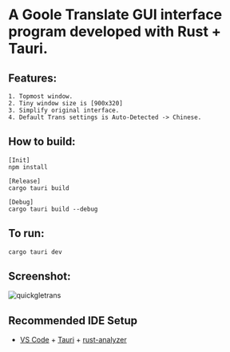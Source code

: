 # A Goole Translate GUI interface program developed with Rust + Tauri.

## Features:
    1. Topmost window.
    2. Tiny window size is [900x320]
    3. Simplify original interface.
    4. Default Trans settings is Auto-Detected -> Chinese.

## How to build:
    [Init]
    npm install
    
    [Release]
    cargo tauri build
    
    [Debug]
    cargo tauri build --debug

## To run:
    cargo tauri dev

## Screenshot:
![quickgletrans](https://github.com/plantabt/QuickGletran/assets/139223769/4efa34cd-59ae-4188-a93a-4d5c6d7711cc)

## Recommended IDE Setup

- [VS Code](https://code.visualstudio.com/) + [Tauri](https://marketplace.visualstudio.com/items?itemName=tauri-apps.tauri-vscode) + [rust-analyzer](https://marketplace.visualstudio.com/items?itemName=rust-lang.rust-analyzer)
